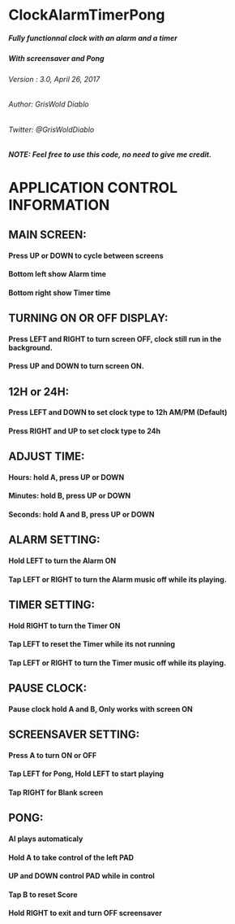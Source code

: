 # ClockAlarmTimerPong
##### Fully functionnal clock with an alarm and a timer
##### With screensaver and Pong
###### Version : 3.0,  April 26, 2017
###### Author: GrisWold Diablo
###### Twitter: @GrisWoldDiablo

##### NOTE: Feel free to use this code, no need to give me credit.

# APPLICATION CONTROL INFORMATION

## MAIN SCREEN:
#### Press UP or DOWN to cycle between screens
#### Bottom left show Alarm time
#### Bottom right show Timer time

## TURNING ON OR OFF DISPLAY:
#### Press LEFT and RIGHT to turn screen OFF, clock still run in the background.
#### Press UP and DOWN to turn screen ON.

## 12H or 24H:
#### Press LEFT and DOWN to set clock type to 12h AM/PM (Default)
#### Press RIGHT and UP to set clock type to 24h

## ADJUST TIME:
#### Hours: hold A, press UP or DOWN
#### Minutes: hold B, press UP or DOWN
#### Seconds: hold A and B, press UP or DOWN

## ALARM SETTING:
#### Hold LEFT to turn the Alarm ON
#### Tap LEFT or RIGHT to turn the Alarm music off while its playing.

## TIMER SETTING:
#### Hold RIGHT to turn the Timer ON
#### Tap LEFT to reset the Timer while its not running
#### Tap LEFT or RIGHT to turn the Timer music off while its playing.

## PAUSE CLOCK:
#### Pause clock hold A and B, Only works with screen ON

## SCREENSAVER SETTING:
#### Press A to turn ON or OFF
#### Tap LEFT for Pong, Hold LEFT to start playing
#### Tap RIGHT for Blank screen

## PONG:
#### AI plays automaticaly
#### Hold A to take control of the left PAD
#### UP and DOWN control PAD while in control
#### Tap B to reset Score
#### Hold RIGHT to exit and turn OFF screensaver
